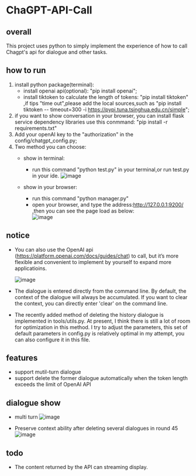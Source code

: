 # ChaGPT-API-Call

## overall
This project uses python to simply implement the experience of how to call Chagpt's api for dialogue and other tasks.

## how to run
1. install python package(terminal):
    - install openai api(optional): "pip install openai";
    - install tiktoken to calculate the length of tokens: "pip install tiktoken" ,if tips "time out",please add the local sources,such as "pip install tiktoken --      timeout=300 -i https://pypi.tuna.tsinghua.edu.cn/simple";
2. if you want to show conversation in your browser, you can install flask service dependency libraries use this conmmand: "pip install -r requirements.txt"
3. Add your openAI key to the "authorization" in the config/chatgpt_config.py;
4. Two method you can choose:
    - show in terminal: 
        - run this command "python test.py" in your terminal,or run test.py in your ide.
        ![image](https://user-images.githubusercontent.com/17317538/233408407-f798960d-cde1-4f8f-af5a-98edbe7a5dd8.png)


    - show in your browser:
        -   run this command "python manager.py"
        -   open your browser, and type the address:http://127.0.0.1:9200/ ,then you can see the page load as below:  
        ![image](https://user-images.githubusercontent.com/17317538/233398571-83818f5a-8e00-45ad-9b32-d6db1dbfdd55.png)


## notice
- You can also use the OpenAI api (https://platform.openai.com/docs/guides/chat) to call, but it’s more flexible and convenient to implement by yourself to expand more applicatioins.
  
  ![image](https://user-images.githubusercontent.com/17317538/222936144-e1b52aa2-b400-4680-a2cb-7dd7ffd99a93.png)
- The dialogue is entered directly from the command line. By default, the context of the dialogue will always be accumulated. If you want to clear the context, you can directly enter 'clear' on the command line.
- The recently added method of deleting the history dialogue is implemented in tools/utils.py. At present, I think there is still a lot of room for optimization in this method. I try to adjust the parameters, this set of default parameters in config.py is relatively optimal in my attempt, you can also configure it in this file.


## features
- support mutil-turn dialogue
- support delete the former dialogue automatically when the token length exceeds the limit of OpenAI API

## dialogue show
- multi turn
![image](https://user-images.githubusercontent.com/17317538/222916920-4bf3a9bc-68de-4e3d-86b4-12881c5c6926.png)

- Preserve context ability after deleting several dialogues in round 45
![image](https://user-images.githubusercontent.com/17317538/224521387-cbc3db6b-8638-4ece-bfc5-dbf6dd1d9bdb.png)

## todo
- The content returned by the API can streaming display.
